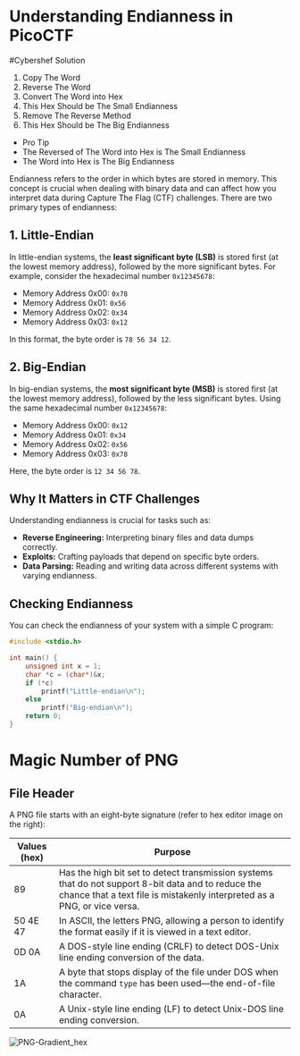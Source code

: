 # Understanding Endianness in PicoCTF

#Cybershef Solution
1. Copy The Word
2. Reverse The Word
3. Convert The Word into Hex
4. This Hex Should be The Small Endianness
5. Remove The Reverse Method
6. This Hex Should be The Big Endianness

+ Pro Tip
+ The Reversed of The Word into Hex is The Small Endianness
+ The Word into Hex is The Big Endianness

Endianness refers to the order in which bytes are stored in memory. This concept is crucial when dealing with binary data and can affect how you interpret data during Capture The Flag (CTF) challenges. There are two primary types of endianness:

## 1. Little-Endian
In little-endian systems, the **least significant byte (LSB)** is stored first (at the lowest memory address), followed by the more significant bytes. For example, consider the hexadecimal number `0x12345678`:

- Memory Address 0x00: `0x78`
- Memory Address 0x01: `0x56`
- Memory Address 0x02: `0x34`
- Memory Address 0x03: `0x12`

In this format, the byte order is `78 56 34 12`.

## 2. Big-Endian
In big-endian systems, the **most significant byte (MSB)** is stored first (at the lowest memory address), followed by the less significant bytes. Using the same hexadecimal number `0x12345678`:

- Memory Address 0x00: `0x12`
- Memory Address 0x01: `0x34`
- Memory Address 0x02: `0x56`
- Memory Address 0x03: `0x78`

Here, the byte order is `12 34 56 78`.

## Why It Matters in CTF Challenges

Understanding endianness is crucial for tasks such as:

- **Reverse Engineering:** Interpreting binary files and data dumps correctly.
- **Exploits:** Crafting payloads that depend on specific byte orders.
- **Data Parsing:** Reading and writing data across different systems with varying endianness.

## Checking Endianness

You can check the endianness of your system with a simple C program:

```c
#include <stdio.h>

int main() {
    unsigned int x = 1;
    char *c = (char*)&x;
    if (*c) 
        printf("Little-endian\n");
    else 
        printf("Big-endian\n");
    return 0;
}
```

# Magic Number of PNG
## File Header

A PNG file starts with an eight-byte signature (refer to hex editor image on the right):

| Values (hex) | Purpose |
|--------------|---------|
| 89           | Has the high bit set to detect transmission systems that do not support 8-bit data and to reduce the chance that a text file is mistakenly interpreted as a PNG, or vice versa. |
| 50 4E 47     | In ASCII, the letters PNG, allowing a person to identify the format easily if it is viewed in a text editor. |
| 0D 0A        | A DOS-style line ending (CRLF) to detect DOS-Unix line ending conversion of the data. |
| 1A           | A byte that stops display of the file under DOS when the command `type` has been used—the end-of-file character. |
| 0A           | A Unix-style line ending (LF) to detect Unix-DOS line ending conversion. |

![PNG-Gradient_hex](https://github.com/user-attachments/assets/278cb89b-c50c-4395-8438-0b360adeef96)
